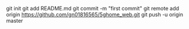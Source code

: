 git init
git add README.md
git commit -m "first commit"
git remote add origin https://github.com/gn01816565/5ghome_web.git
git push -u origin master